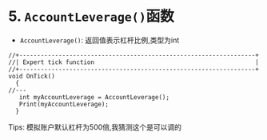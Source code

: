 # 5. `AccountLeverage()`函数

- `AccountLeverage()`: 返回值表示杠杆比例,类型为int

```mq4
//+------------------------------------------------------------------+
//| Expert tick function                                             |
//+------------------------------------------------------------------+
void OnTick()
  {
//---
   int myAccountLeverage = AccountLeverage();
   Print(myAccountLeverage);
  }
```

Tips: 模拟账户默认杠杆为500倍,我猜测这个是可以调的
